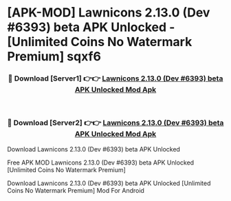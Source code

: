 # [APK-MOD] Lawnicons 2.13.0 (Dev #6393) beta APK Unlocked - [Unlimited Coins No Watermark Premium] sqxf6



<div align="center">
<h3>🔴 Download [Server1] 👉👉 <a href="https://momento.my/?title=Lawnicons_2.13.0_(Dev_#6393)_beta_APK_Unlocked">Lawnicons 2.13.0 (Dev #6393) beta APK Unlocked Mod Apk</a></h3><br>

<h3>🔴 Download [Server2] 👉👉 <a href="https://momento.my/?title=Lawnicons_2.13.0_(Dev_#6393)_beta_APK_Unlocked">Lawnicons 2.13.0 (Dev #6393) beta APK Unlocked Mod Apk</a></h3>
</div>



Download Lawnicons 2.13.0 (Dev #6393) beta APK Unlocked 

Free APK MOD Lawnicons 2.13.0 (Dev #6393) beta APK Unlocked [Unlimited Coins No Watermark Premium]

Download Lawnicons 2.13.0 (Dev #6393) beta APK Unlocked [Unlimited Coins No Watermark Premium] Mod For Android
